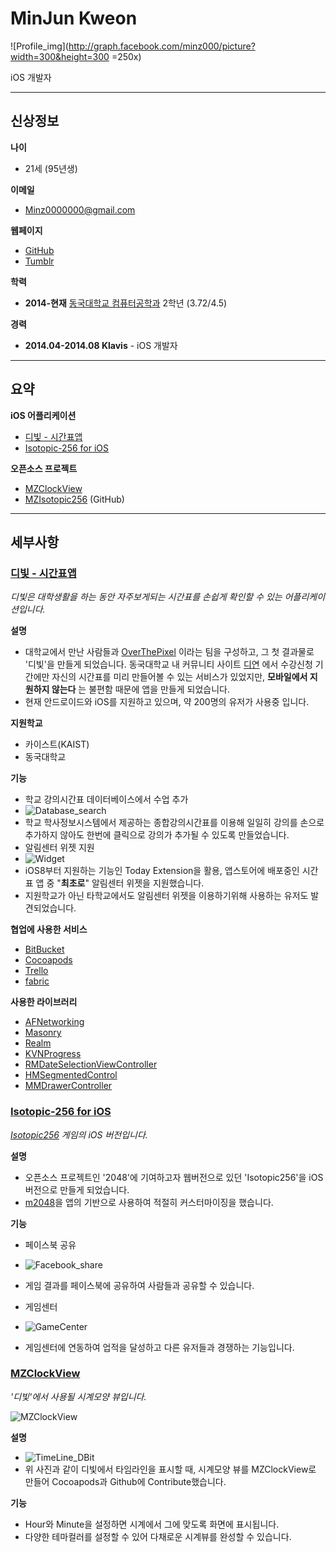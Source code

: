 # MinJun Kweon

![Profile_img](http://graph.facebook.com/minz000/picture?width=300&height=300 =250x)

iOS 개발자

***

## 신상정보
**나이** 
* 21세 (95년생)

**이메일** 
* Minz0000000@gmail.com

**웹페이지** 
* [GitHub](http://github.com/minjunkweon)
* [Tumblr](http://minzkweon.tumblr.com)

**학력** 
* **2014-현재** [동국대학교 컴퓨터공학과](http://cse.dongguk.edu) 2학년 (3.72/4.5) 

**경력** 
* **2014.04-2014.08 Klavis** - iOS 개발자 

***

## 요약
**iOS 어플리케이션** 
* [디빛 - 시간표앱](https://itunes.apple.com/us/app/dibich-siganpyoaeb/id982776253?l=ko&ls=1&mt=8) 
* [Isotopic-256 for iOS](https://itunes.apple.com/us/app/isotopic-256/id909720805?l=ko&ls=1&mt=8)

**오픈소스 프로젝트** 
* [MZClockView](https://github.com/MinJunKweon/MZClockView) 
* [MZIsotopic256](https://github.com/MinJunKweon/MZIsotopic256) (GitHub)

***

## 세부사항
### [디빛 - 시간표앱](https://itunes.apple.com/us/app/dibich-siganpyoaeb/id982776253?l=ko&ls=1&mt=8)
*디빛은 대학생활을 하는 동안 자주보게되는 시간표를 손쉽게 확인할 수 있는 어플리케이션입니다.*

**설명** 
* 대학교에서 만난 사람들과 [OverThePixel](http://overthepixels.com) 이라는 팀을 구성하고, 그 첫 결과물로 '디빛'을 만들게 되었습니다.
동국대학교 내 커뮤니티 사이트 [디연](http://dyeon.net) 에서 수강신청 기간에만 자신의 시간표를 미리 만들어볼 수 있는 서비스가 있었지만, **모바일에서 지원하지 않는다** 는 불편함 때문에 앱을 만들게 되었습니다. 
* 현재 안드로이드와 iOS를 지원하고 있으며, 약 200명의 유저가 사용중 입니다.

**지원학교**
* 카이스트(KAIST)
* 동국대학교

**기능**
* 학교 강의시간표 데이터베이스에서 수업 추가
 * ![Database_search](https://github.com/MinJunKweon/minjunkweon.github.io/blob/master/images/Database_search.jpg?raw=true)
 * 학교 학사정보시스템에서 제공하는 종합강의시간표를 이용해 일일히 강의를 손으로 추가하지 않아도 한번에 클릭으로 강의가 추가될 수 있도록 만들었습니다.
* 알림센터 위젯 지원
 * ![Widget](https://fbcdn-sphotos-e-a.akamaihd.net/hphotos-ak-xtp1/v/t1.0-9/11143539_1631924167044007_5431670694314137520_n.jpg?oh=dea16b5ff1c2601d1b400a1927560dcb&oe=5607C5C6&__gda__=1442807520_2d3107a0083218110785262cca45eff5)
 * iOS8부터 지원하는 기능인 Today Extension을 활용, 앱스토어에 배포중인 시간표 앱 중 "**최초로**" 알림센터 위젯을 지원했습니다.
 * 지원학교가 아닌 타학교에서도 알림센터 위젯을 이용하기위해 사용하는 유저도 발견되었습니다.

**협업에 사용한 서비스** 
* [BitBucket](http://bitbucket.org) 
* [Cocoapods](http://cocoapods.org) 
* [Trello](http://trello.com)
* [fabric](http://fabric.io)

**사용한 라이브러리** 
* [AFNetworking](https://github.com/AFNetworking/AFNetworking) 
* [Masonry](https://github.com/SnapKit/Masonry)
* [Realm](http://realm.io)
* [KVNProgress](https://github.com/kevin-hirsch/KVNProgress)
* [RMDateSelectionViewController](https://github.com/CooperRS/RMDateSelectionViewController)
* [HMSegmentedControl](https://github.com/HeshamMegid/HMSegmentedControl)
* [MMDrawerController](https://github.com/mutualmobile/MMDrawerController)

### [Isotopic-256 for iOS](https://itunes.apple.com/us/app/isotopic-256/id909720805?l=ko&ls=1&mt=8)
*[Isotopic256](http://jamesdonnelly.github.io/Isotopic256/) 게임의 iOS 버전입니다.*

**설명**
* 오픈소스 프로젝트인 '2048'에 기여하고자 웹버전으로 있던 'Isotopic256'을 iOS 버전으로 만들게 되었습니다.
* [m2048](https://github.com/danqing/2048)을 앱의 기반으로 사용하여 적절히 커스터마이징을 했습니다.

**기능**
* 페이스북 공유
 * ![Facebook_share](https://github.com/MinJunKweon/minjunkweon.github.io/blob/master/images/Facebook_Share.jpg?raw=true)
 * 게임 결과를 페이스북에 공유하여 사람들과 공유할 수 있습니다.

* 게임센터
 * ![GameCenter](https://github.com/MinJunKweon/minjunkweon.github.io/blob/master/images/GameCenter.jpg?raw=true)
 * 게임센터에 연동하여 업적을 달성하고 다른 유저들과 경쟁하는 기능입니다.


### [MZClockView](https://github.com/MinJunKweon/MZClockView)
*'디빛'에서 사용될 시계모양 뷰입니다.*

![MZClockView](https://camo.githubusercontent.com/c9beddf6de0ce4de57a00ba37f87e76cc0166626/68747470733a2f2f33312e6d656469612e74756d626c722e636f6d2f36636235613736646638313037316337383834373463363961633861646466332f74756d626c725f696e6c696e655f6e68766f6b777951584631736b7876676e2e6a7067)

**설명**
* ![TimeLine_DBit](https://fbcdn-sphotos-c-a.akamaihd.net/hphotos-ak-xfp1/v/t1.0-9/10653330_1631924163710674_1580725709152558641_n.jpg?oh=21c7c81f81e92e3524c776d0223d1263&oe=55F4D3A4&__gda__=1442791668_5666a1bd59d1a5676b2ebcc8c94adf89)
* 위 사진과 같이 디빛에서 타임라인을 표시할 때, 시계모양 뷰를 MZClockView로 만들어 Cocoapods과 Github에 Contribute했습니다.

**기능**
* Hour와 Minute을 설정하면 시계에서 그에 맞도록 화면에 표시됩니다.
* 다양한 테마컬러를 설정할 수 있어 다채로운 시계뷰를 완성할 수 있습니다.
